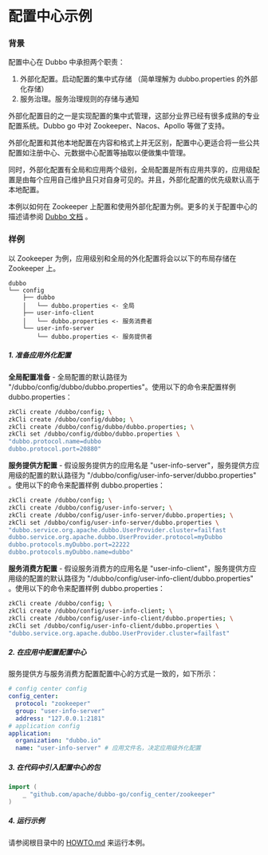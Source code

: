 # 配置中心示例

### 背景

配置中心在 Dubbo 中承担两个职责：

1. 外部化配置。启动配置的集中式存储 （简单理解为 dubbo.properties 的外部化存储）
2. 服务治理。服务治理规则的存储与通知

外部化配置目的之一是实现配置的集中式管理，这部分业界已经有很多成熟的专业配置系统。Dubbo go 中对 Zookeeper、Nacos、Apollo 等做了支持。

外部化配置和其他本地配置在内容和格式上并无区别，配置中心更适合将一些公共配置如注册中心、元数据中心配置等抽取以便做集中管理。

同时，外部化配置有全局和应用两个级别，全局配置是所有应用共享的，应用级配置是由每个应用自己维护且只对自身可见的。并且，外部化配置的优先级默认高于本地配置。

本例以如何在 Zookeeper
上配置和使用外部化配置为例。更多的关于配置中心的描述请参阅 [Dubbo 文档](https://dubbo.apache.org/zh/docs/v2.7/user/configuration/config-center/) 。

### 样例

以 Zookeeper 为例，应用级别和全局的外化配置将会以以下的布局存储在 Zookeeper 上。

```
dubbo
└── config
    ├── dubbo
    │   └── dubbo.properties <- 全局
    ├── user-info-client     
    │   └── dubbo.properties <- 服务消费者
    └── user-info-server     
        └── dubbo.properties <- 服务提供者
```

##### 1. 准备应用外化配置

**全局配置准备** - 全局配置的默认路径为 "/dubbo/config/dubbo/dubbo.properties"。使用以下的命令来配置样例 dubbo.properties：

```bash
zkCli create /dubbo/config; \
zkCli create /dubbo/config/dubbo; \
zkCli create /dubbo/config/dubbo/dubbo.properties; \
zkCli set /dubbo/config/dubbo/dubbo.properties \
"dubbo.protocol.name=dubbo
dubbo.protocol.port=20880"
```

**服务提供方配置** - 假设服务提供方的应用名是 "user-info-server"，服务提供方应用级的配置的默认路径为 "/dubbo/config/user-info-server/dubbo.properties"
。使用以下的命令来配置样例 dubbo.properties：

```bash
zkCli create /dubbo/config; \
zkCli create /dubbo/config/user-info-server; \
zkCli create /dubbo/config/user-info-server/dubbo.properties; \
zkCli set /dubbo/config/user-info-server/dubbo.properties \
"dubbo.service.org.apache.dubbo.UserProvider.cluster=failfast
dubbo.service.org.apache.dubbo.UserProvider.protocol=myDubbo
dubbo.protocols.myDubbo.port=22222
dubbo.protocols.myDubbo.name=dubbo"
```

**服务消费方配置** - 假设服务消费方的应用名是 "user-info-client"，服务提供方应用级的配置的默认路径为 "/dubbo/config/user-info-client/dubbo.properties"
。使用以下的命令来配置样例 dubbo.properties：

```bash
zkCli create /dubbo/config; \
zkCli create /dubbo/config/user-info-client; \
zkCli create /dubbo/config/user-info-client/dubbo.properties; \
zkCli set /dubbo/config/user-info-client/dubbo.properties \
"dubbo.service.org.apache.dubbo.UserProvider.cluster=failfast"
```

##### 2. 在应用中配置配置中心

服务提供方与服务消费方配置配置中心的方式是一致的，如下所示：

```yaml
# config center config
config_center:
  protocol: "zookeeper"
  group: "user-info-server"
  address: "127.0.0.1:2181"
# application config
application:
  organization: "dubbo.io"
  name: "user-info-server" # 应用文件名，决定应用级外化配置
```

##### 3. 在代码中引入配置中心的包

```go
import (
    _ "github.com/apache/dubbo-go/config_center/zookeeper"
)
```

##### 4. 运行示例

请参阅根目录中的 [HOWTO.md](../HOWTO_zh.md) 来运行本例。



